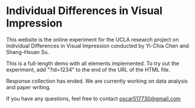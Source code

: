 # Individual Differences in Visual Impression
This website is the online experiment for the UCLA research project on Individual Differences in Visual Impression conducted by Yi-Chia Chen and Shang-Hsuan Su.

This is a full-length demo with all elements implemented. To try out the experiment, add "?id=1234" to the end of the URL of the HTML file.

Response collection has ended. We are currently working on data analysis and paper writing.

If you have any questions, feel free to contact [oscar517730@gmail.com](url)
